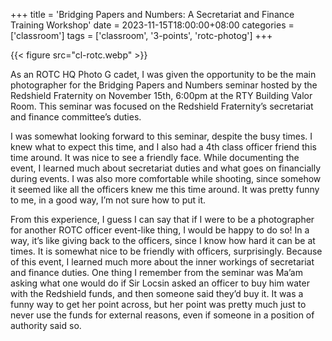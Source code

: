 +++
title = 'Bridging Papers and Numbers: A Secretariat and Finance Training Workshop'
date = 2023-11-15T18:00:00+08:00
categories = ['classroom']
tags = ['classroom', '3-points', 'rotc-photog']
+++

{{< figure src="cl-rotc.webp" >}}

As an ROTC HQ Photo G cadet, I was given the opportunity to be the main photographer for the Bridging Papers and Numbers seminar hosted by the Redshield Fraternity on November 15th, 6:00pm at the RTY Building Valor Room. This seminar was focused on the Redshield Fraternity’s secretariat and finance committee’s duties.

I was somewhat looking forward to this seminar, despite the busy times. I knew what to expect this time, and I also had a 4th class officer friend this time around. It was nice to see a friendly face. While documenting the event, I learned much about secretariat duties and what goes on financially during events. I was also more comfortable while shooting, since somehow it seemed like all the officers knew me this time around. It was pretty funny to me, in a good way, I’m not sure how to put it.

From this experience, I guess I can say that if I were to be a photographer for another ROTC officer event-like thing, I would be happy to do so! In a way, it’s like giving back to the officers, since I know how hard it can be at times. It is somewhat nice to be friendly with officers, surprisingly. Because of this event, I learned much more about the inner workings of secretariat and finance duties. One thing I remember from the seminar was Ma’am asking what one would do if Sir Locsin asked an officer to buy him water with the Redshield funds, and then someone said they’d buy it. It was a funny way to get her point across, but her point was pretty much just to never use the funds for external reasons, even if someone in a position of authority said so.
